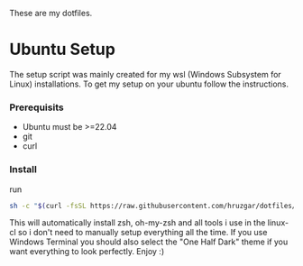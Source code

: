 These are my dotfiles.
# Ubuntu Setup
The setup script was mainly created for my wsl (Windows Subsystem for Linux) installations.
To get my setup on your ubuntu follow the instructions.
### Prerequisits
- Ubuntu must be >=22.04
- git
- curl
### Install
run
```bash
sh -c "$(curl -fsSL https://raw.githubusercontent.com/hruzgar/dotfiles/main/setup_linux.sh)"
```
This will automatically install zsh, oh-my-zsh and all tools i use in the linux-cl so i don't need to manually setup everything all the time.
If you use Windows Terminal you should also select the "One Half Dark" theme if you want everything to look perfectly. Enjoy :)
